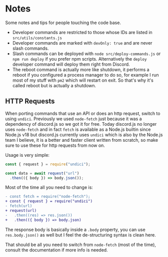 # Notes
Some notes and tips for people touching the code base.

- Developer commands are restricted to those whose IDs are listed in `src/utils/constants.js`
- Developer commands are marked with `devOnly: true` and are never slash commands.
- Slash commands can be deployed with `node src/deploy-commands.js` or `npm run deploy` if you prefer npm scripts. Alternatively the `deploy` developer command will deploy them right from Discord.
- The reboot command is actually more like shutdown, it performs a reboot if you configured a process manager to do so, for example I run most of my stuff with `pm2` which will restart on exit. So that's why it's called reboot but is actually a shutdown.

## HTTP Requests
When porting commands that use an API or does an http request, switch to using `undici`. Previously we used `node-fetch` just because it was a dependency of discord.js so we got it for free. Today discord.js no longer uses `node-fetch` and in fact `fetch` is available as a Node.js builtin since Node.js v18 but discord.js currently uses `undici` which is also by the Node.js team I believe, it is a better and faster client written from scratch, so make sure to use these for http requests from now on.

Usage is very simple:
```js
const { request } = require("undici");

const data = await request("url")
  .then(({ body }) => body.json());
```
Most of the time all you need to change is:
```diff
- const fetch = require("node-fetch");
+ const { request } = require("undici")
- fetch(url)
+ request(url)
-   .then((res) => res.json())
+   .then(({ body }) => body.json)
```
The response body is basically inside a `.body` property, you can use `res.body.json()` as well but I feel the de-structuring syntax is clean here.

That should be all you need to switch from `node-fetch` (most of the time), consult the documentation if more info is needed.
